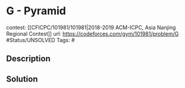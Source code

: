 # G - Pyramid

contest: [[CFICPC/101981/101981|2018-2019 ACM-ICPC, Asia Nanjing Regional Contest]]
url: https://codeforces.com/gym/101981/problem/G
#Status/UNSOLVED
Tags: #

## Description

## Solution

